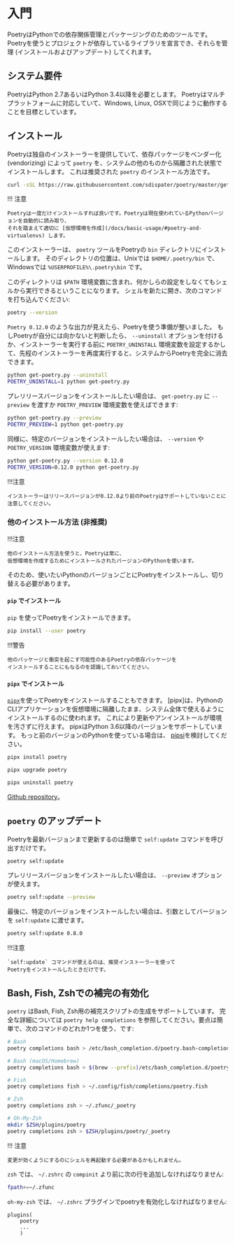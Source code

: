 # 入門

PoetryはPythonでの依存関係管理とパッケージングのためのツールです。
Poetryを使うとプロジェクトが依存しているライブラリを宣言でき、それらを管理 (インストールおよびアップデート) してくれます。


## システム要件

PoetryはPython 2.7あるいはPython 3.4以降を必要とします。
Poetryはマルチプラットフォームに対応していて、Windows, Linux, OSXで同じように動作することを目標としています。


## インストール

Poetryは独自のインストーラーを提供していて、依存パッケージをベンダー化 (vendorizing) によって `poetry`
を、システムの他のものから隔離された状態でインストールします。
これは推奨された `poetry` のインストール方法です。

```bash
curl -sSL https://raw.githubusercontent.com/sdispater/poetry/master/get-poetry.py | python
```


!!! 注意

    Poetryは一度だけインストールすれば良いです。Poetryは現在使われているPythonバージョンを自動的に読み取り、
    それを踏まえて適切に [仮想環境を作成](/docs/basic-usage/#poetry-and-virtualenvs) します。

このインストーラーは、 `poetry` ツールをPoetryの `bin` ディレクトリにインストールします。
そのディレクトリの位置は、Unixでは `$HOME/.poetry/bin` で、Windowsでは
`%USERPROFILE%\.poetry\bin` です。

このディレクトリは `$PATH` 環境変数に含まれ、何かしらの設定をしなくてもシェルから実行できるということになります。
シェルを新たに開き、次のコマンドを打ち込んでください:

```bash
poetry --version
```


`Poetry 0.12.0` のような出力が見えたら、Poetryを使う準備が整いました。
もしPoetryが自分には向かないと判断したら、 `--uninstall` オプションを付けるか、インストーラーを実行する前に
`POETRY_UNINSTALL` 環境変数を設定するかして、先程のインストーラーを再度実行すると、システムからPoetryを完全に消去できます。

```bash
python get-poetry.py --uninstall
POETRY_UNINSTALL=1 python get-poetry.py
```


プレリリースバージョンをインストールしたい場合は、 `get-poetry.py` に `--preview` を渡すか
`POETRY_PREVIEW` 環境変数を使えばできます:

```bash
python get-poetry.py --preview
POETRY_PREVIEW=1 python get-poetry.py
```


同様に、特定のバージョンをインストールしたい場合は、 `--version` や `POETRY_VERSION` 環境変数が使えます:

```bash
python get-poetry.py --version 0.12.0
POETRY_VERSION=0.12.0 python get-poetry.py
```


!!!注意

    インストーラーはリリースバージョンが0.12.0より前のPoetryはサポートしていないことに注意してください。

### 他のインストール方法 (非推奨)

!!!注意

    他のインストール方法を使うと、Poetryは常に、
    仮想環境を作成するためにインストールされたバージョンのPythonを使います。

そのため、使いたいPythonのバージョンごとにPoetryをインストールし、切り替える必要があります。

#### `pip` でインストール

`pip` を使ってPoetryをインストールできます。

```bash
pip install --user poetry
```


!!!警告

    他のパッケージと衝突を起こす可能性のあるPoetryの依存パッケージを
    インストールすることにもなるのを認識しておいてください。

#### `pipx` でインストール

[`pipx`](https://github.com/cs01/pipx)を使ってPoetryをインストールすることもできます。
[pipx]は、PythonのCLIアプリケーションを仮想環境に隔離したまま、システム全体で使えるようにインストールするのに使われます。
これにより更新やアンインストールが環境を汚さずに行えます。
pipxはPython 3.6以降のバージョンをサポートしています。
もっと前のバージョンのPythonを使っている場合は、
[pipsi](https://github.com/mitsuhiko/pipsi)を検討してください。

```bash
pipx install poetry
```


```bash
pipx upgrade poetry
```


```bash
pipx uninstall poetry
```


[Github repository](https://github.com/cs01/pipx)。


## `poetry` のアップデート

Poetryを最新バージョンまで更新するのは簡単で `self:update` コマンドを呼び出すだけです。

```bash
poetry self:update
```


プレリリースバージョンをインストールしたい場合は、 `--preview` オプションが使えます。

```bash
poetry self:update --preview
```


最後に、特定のバージョンをインストールしたい場合は、引数としてバージョンを `self:update` に渡せます。

```bash
poetry self:update 0.8.0
```


!!!注意

    `self:update` コマンドが使えるのは、推奨インストーラーを使って
    Poetryをインストールしたときだけです。


## Bash, Fish, Zshでの補完の有効化

`poetry` はBash, Fish, Zsh用の補完スクリプトの生成をサポートしています。
完全な詳細については `poetry help completions` を参照してください。要点は簡単で、次のコマンドのどれか1つを使う、です:


```bash
# Bash
poetry completions bash > /etc/bash_completion.d/poetry.bash-completion

# Bash (macOS/Homebrew)
poetry completions bash > $(brew --prefix)/etc/bash_completion.d/poetry.bash-completion

# Fish
poetry completions fish > ~/.config/fish/completions/poetry.fish

# Zsh
poetry completions zsh > ~/.zfunc/_poetry

# Oh-My-Zsh
mkdir $ZSH/plugins/poetry
poetry completions zsh > $ZSH/plugins/poetry/_poetry

```


!!! 注意

    変更が効くようにするのにシェルを再起動する必要があるかもしれません。

`zsh` では、 `~/.zshrc` の `compinit` より前に次の行を追加しなければなりません:

```bash
fpath+=~/.zfunc
```


`oh-my-zsh` では、 `~/.zshrc` プラグインでpoetryを有効化しなければなりません:

```
plugins(
	poetry
	...
	)
```

